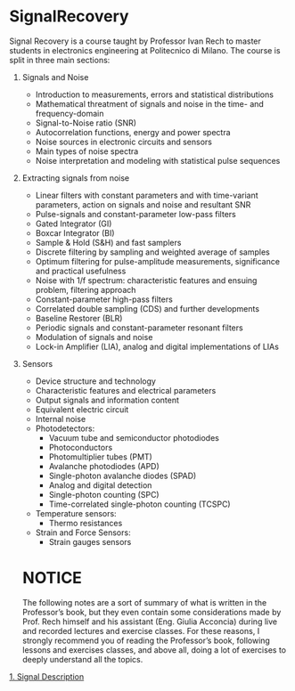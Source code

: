 # SignalRecovery
Signal Recovery is a course taught by Professor Ivan Rech to master students in electronics engineering at Politecnico di Milano.
The course is split in three main sections:
1. Signals and Noise
    - Introduction to measurements, errors and statistical distributions
    - Mathematical threatment of signals and noise in the time- and frequency-domain
    - Signal-to-Noise ratio (SNR)
    - Autocorrelation functions, energy and power spectra
    - Noise sources in electronic circuits and sensors
    - Main types of noise spectra
    - Noise interpretation and modeling with statistical pulse sequences

2. Extracting signals from noise
    - Linear filters with constant parameters and with time-variant parameters, action on signals and noise and resultant SNR
    - Pulse-signals and constant-parameter low-pass filters
    - Gated Integrator (GI)
    - Boxcar Integrator (BI)
    - Sample & Hold (S&H) and fast samplers
    - Discrete filtering by sampling and weighted average of samples
    - Optimum filtering for pulse-amplitude measurements, significance and practical usefulness
    - Noise with 1/f spectrum: characteristic features and ensuing problem, filtering approach
    - Constant-parameter high-pass filters
    - Correlated double sampling (CDS) and further developments
    - Baseline Restorer (BLR)
    - Periodic signals and constant-parameter resonant filters
    - Modulation of signals and noise
    - Lock-in Amplifier (LIA), analog and digital implementations of LIAs

3. Sensors
    - Device structure and technology
    - Characteristic features and electrical parameters
    - Output signals and information content
    - Equivalent electric circuit
    - Internal noise
    - Photodetectors:
      - Vacuum tube and semiconductor photodiodes
      - Photoconductors
      - Photomultiplier tubes (PMT)
      - Avalanche photodiodes (APD)
      - Single-photon avalanche diodes (SPAD)
      - Analog and digital detection
      - Single-photon counting (SPC)
      - Time-correlated single-photon counting (TCSPC)
    - Temperature sensors:
      - Thermo resistances
    - Strain and Force Sensors:
      - Strain gauges sensors

    # NOTICE
    
    The following notes are a sort of summary of what is written in the Professor’s book, but they even contain some considerations made by Prof. Rech himself and his assistant (Eng. Giulia Acconcia) during live and recorded lectures and exercise classes.
    For these reasons, I strongly recommend you of reading the Professor’s book, following lessons and exercises classes, and above all, doing a lot of exercises to deeply understand all the topics.


[1. Signal Description](https://github.com/FrancescoGavetti/SignalRecovery/blob/main/1.%20Signal%20Description.pdf)
